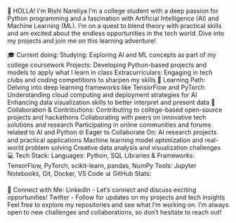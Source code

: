 👋 HOLLA! I'm Rishi Nareliya
I’m a college student with a deep passion for Python programming and a fascination with Artificial Intelligence (AI) and Machine Learning (ML). I’m on a quest to blend theory with practical skills and am excited about the endless opportunities in the tech world. Dive into my projects and join me on this learning adventure!

🎓 Current doing:
Studying: Exploring AI and ML concepts as part of my college coursework
Projects: Developing Python-based projects and models to apply what I learn in class
Extracurriculars: Engaging in tech clubs and coding competitions to sharpen my skills
🌱 Learning Path:
Delving into deep learning frameworks like TensorFlow and PyTorch
Understanding cloud computing and deployment strategies for AI
Enhancing data visualization skills to better interpret and present data
🤝 Collaboration & Contributions:
Contributing to college-based open-source projects and hackathons
Collaborating with peers on innovative tech solutions and research
Participating in online communities and forums related to AI and Python
🌐 Eager to Collaborate On:
AI research projects and practical applications
Machine learning model optimization and real-world problem solving
Creative data analysis and visualization challenges
💻 Tech Stack:
Languages: Python, SQL
Libraries & Frameworks: TensorFlow, PyTorch, scikit-learn, pandas, NumPy
Tools: Jupyter Notebooks, Git, Docker, VS Code
📊 GitHub Stats:

🌟 Connect with Me:
LinkedIn - Let’s connect and discuss exciting opportunities!
Twitter - Follow for updates on my projects and tech insights
Feel free to explore my repositories and see what I’m working on. I’m always open to new challenges and collaborations, so don’t hesitate to reach out!

